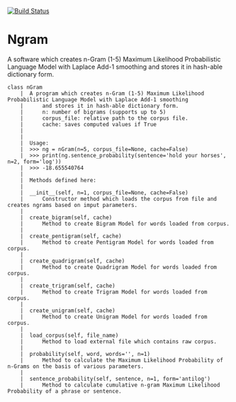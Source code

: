 [![Build Status](https://travis-ci.org/jbhoosreddy/ngram.svg?branch=master)](https://travis-ci.org/jbhoosreddy/ngram)

Ngram
=====

A software which creates n-Gram (1-5) Maximum Likelihood Probabilistic Language Model with Laplace Add-1 smoothing and stores it in hash-able dictionary form.

    class nGram
        |  A program which creates n-Gram (1-5) Maximum Likelihood Probabilistic Language Model with Laplace Add-1 smoothing
        |      and stores it in hash-able dictionary form.
        |      n: number of bigrams (supports up to 5)
        |      corpus_file: relative path to the corpus file.
        |      cache: saves computed values if True
        |
        |
        |  Usage:
        |  >>> ng = nGram(n=5, corpus_file=None, cache=False)
        |  >>> print(ng.sentence_probability(sentence='hold your horses', n=2, form='log'))
        |  >>> -18.655540764
        |
        |  Methods defined here:
        |
        |  __init__(self, n=1, corpus_file=None, cache=False)
        |      Constructor method which loads the corpus from file and creates ngrams based on imput parameters.
        |
        |  create_bigram(self, cache)
        |      Method to create Bigram Model for words loaded from corpus.
        |
        |  create_pentigram(self, cache)
        |      Method to create Pentigram Model for words loaded from corpus.
        |
        |  create_quadrigram(self, cache)
        |      Method to create Quadrigram Model for words loaded from corpus.
        |
        |  create_trigram(self, cache)
        |      Method to create Trigram Model for words loaded from corpus.
        |
        |  create_unigram(self, cache)
        |      Method to create Unigram Model for words loaded from corpus.
        |
        |  load_corpus(self, file_name)
        |      Method to load external file which contains raw corpus.
        |
        |  probability(self, word, words='', n=1)
        |      Method to calculate the Maximum Likelihood Probability of n-Grams on the basis of various parameters.
        |
        |  sentence_probability(self, sentence, n=1, form='antilog')
        |      Method to calculate cumulative n-gram Maximum Likelihood Probability of a phrase or sentence.
